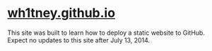 [wh1tney.github.io](http://wh1tney.github.io)
=================

This site was built to learn how to deploy a static website to GitHub.  
Expect no updates to this site after July 13, 2014.
